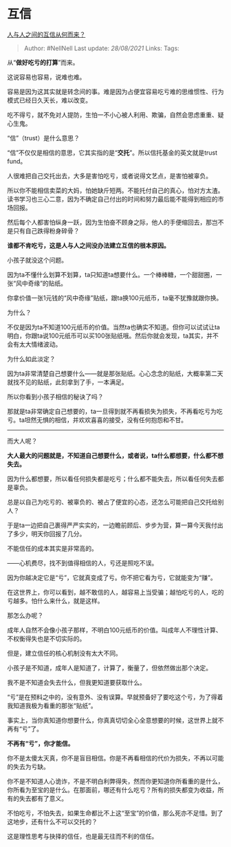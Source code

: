 # 互信
[人与人之间的互信从何而来？](https://www.zhihu.com/question/482200684/answer/2084759891)

> Author: #NellNell 
Last update: *28/08/2021* 
Links:
Tags:  
  

从“**做好吃亏的打算**”而来。

这说容易也容易，说难也难。

容易是因为这其实就是转念间的事。难是因为占便宜容易吃亏难的思维惯性、行为模式已经日久天长，难以改变。

吃不得亏，就不免对人提防，生怕一不小心被人利用、欺骗，自然会思虑重重、疑心生鬼。

“信”（trust）是什么意思？

“信”不仅仅是相信的意思，它其实指的是“**交托**”。所以信托基金的英文就是trust fund。

人很难把自己交托出去，大多是害怕吃亏，或者说得文艺点，是害怕被辜负。

所以你不能相信卖菜的大妈，怕她缺斤短两。不能托付自己的真心，怕对方太渣。读书学习也三心二意，因为不确定自己付出的时间和努力最后能不能得到相应的市场回报。

然后每个人都害怕纵身一跃，因为生怕奋不顾身之际，他人的手便缩回去，那岂不是只有自己跌得粉身碎骨？

**谁都不肯吃亏，这是人与人之间没办法建立互信的根本原因。**

小孩子就没这个问题。

因为ta不懂什么划算不划算，ta只知道ta想要什么。一个棒棒糖，一个甜甜圈，一张“风中奇缘”的贴纸。

你拿价值一张1元钱的“风中奇缘”贴纸，跟ta换100元纸币，ta毫不犹豫就跟你换。

为什么？

不仅是因为ta不知道100元纸币的价值。当然ta也确实不知道。但你可以试试让ta明白，你跟ta说100元纸币可以买100张贴纸哦。然后你就会发现，ta其实，并不会有太大情绪波动。

为什么如此淡定？

因为ta非常清楚自己想要什么——就是那张贴纸。心心念念的贴纸，大概率第二天就找不见的贴纸，此刻拿到了手，一本满足。

所以你看到小孩子相信的秘诀了吗？

那就是ta非常确定自己想要的，ta一旦得到就不再看损失为损失，不再看吃亏为吃亏。ta坦然无惧的相信，并欢欢喜喜的接受，没有任何抱怨和不甘。

---

而大人呢？

**大人最大的问题就是，不知道自己想要什么，或者说，ta什么都想要，什么都不想失去。**

因为什么都想要，所以看任何损失都是吃亏；什么都不能失去，所以看任何失去都是辜负。

总是以自己为吃亏的、被辜负的、被占了便宜的心态，还怎么可能把自己交托给别人？

于是ta一边把自己裹得严严实实的，一边瞻前顾后、步步为营，算一算今天我付出了多少，明天你回报了几分。

不能信任的成本其实是非常高的。

——心机费尽，找不到值得相信的人，亏还是照吃不误。

因为你越决定它是“亏”，它就真变成了亏。你不把它看为亏，它就能变为“赚”。

在这世界上，你可以看到，越不敢信的人，越容易上当受骗；越怕吃亏的人，吃的亏越多。怕什么来什么，就是这样。

那怎么办呢？

成年人自然不会像小孩子那样，不明白100元纸币的价值。叫成年人不理性计算、不权衡得失也是不切实际的。

但是，建立信任的核心机制没有太大不同。

小孩子是不知道，成年人是知道了，计算了，衡量了，但依然做出那个决定。

我不是不知道会失去什么，但我更知道要获取什么。

“亏”是在预料之中的，没有意外、没有误算。早就预备好了要吃这个亏，为了得着我知道我极为看重的那张“贴纸”。

事实上，当你真知道你想要什么，你真真切切全心全意想要的时候，这世界上就不再有“亏”了。

**不再有“亏”，你才能信。**

你不是太傻太天真，你不是盲目相信。你是不再看相信的代价为损失，不再以可能的失去为亏缺。

你不是不知道人心诡诈，不是不明白利弊得失，然而你更知道你所看重的是什么，你所看为至宝的是什么。在那面前，哪还有什么吃亏？所有的损失都变为收益，所有的失去都有了意义。

不怕吃亏，不怕失去，如果生命都比不上这“至宝”的价值，那么死亦不足惜。到了这地步，还有什么不可以交托的？

这是理性思考与抉择的信任，也是最无往而不利的信任。